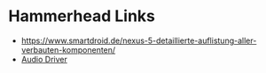 # Hammerhead Links

- https://www.smartdroid.de/nexus-5-detaillierte-auflistung-aller-verbauten-komponenten/
- [Audio Driver](https://android.googlesource.com/kernel/msm/+/android-msm-hammerhead-3.4-kk-fr2/sound/soc/codecs/wcd9320.c)
